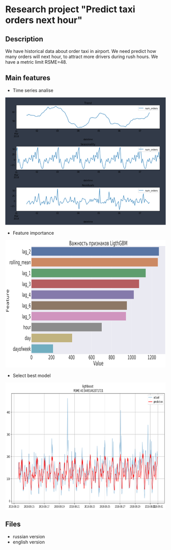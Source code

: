# Research project "Predict taxi orders next hour"

## Description
We have historical data about order taxi in airport. We need predict how many orders will next hour, to attract more drivers during rush hours. We have a metric limit RSME=48.  

## Main features
* Time series analise
<img src="./files/TimeSeriesAnalise.png" height="400">

* Feature importance
<img src="./files/FeatureImportance.png" height="400">

* Select best model
<img src="./files/BestModel.png" height="400">

## Files
* russian version  
* english version

